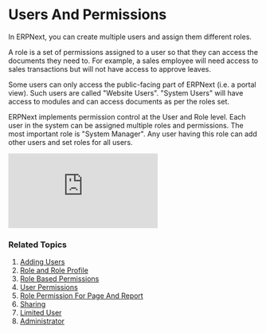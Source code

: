 <!-- add-breadcrumbs -->
# Users And Permissions

In ERPNext, you can create multiple users and assign them different roles.

A role is a set of permissions assigned to a user so that they can access the documents they need to. For example, a sales employee will need access to sales transactions but will not have access to approve leaves.

Some users can only access the public-facing part of ERPNext (i.e. a portal view). Such users are called "Website Users". "System Users" will have access to modules and can access documents as per the roles set.

ERPNext implements permission control at the User and Role level. Each user in the system can be assigned multiple roles and permissions. The most important role is "System Manager". Any user having this role can add other users and set roles for all users.

<div>
    <div class='embed-container'>
        <iframe src='https://www.youtube.com/embed//8Slw1hsTmUI' frameborder='0' allowfullscreen>
        </iframe>
    </div>
</div>

### Related Topics

1. [Adding Users](/docs/v13/user/manual/en/setting-up/users-and-permissions/adding-users)
1. [Role and Role Profile](/docs/v13/user/manual/en/setting-up/users-and-permissions/role-and-role-profile)
1. [Role Based Permissions](/docs/v13/user/manual/en/setting-up/users-and-permissions/role-based-permissions)
1. [User Permissions](/docs/v13/user/manual/en/setting-up/users-and-permissions/user-permissions)
1. [Role Permission For Page And Report](/docs/v13/user/manual/en/setting-up/users-and-permissions/role-permission-for-page-and-report)
1. [Sharing](/docs/v13/user/manual/en/setting-up/users-and-permissions/sharing)
1. [Limited User](/docs/v13/user/manual/en/setting-up/users-and-permissions/limited-user)
1. [Administrator](/docs/v13/user/manual/en/setting-up/users-and-permissions/administrator)

